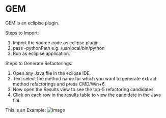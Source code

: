 # GEM
GEM is an ecliplse plugin. 

Steps to Import:

1. Import the source code as eclipse plugin.
2. pass -pythonPath <path to your python installation location>
  e.g. /usr/local/bin/python
3. Run as ecliplse application.

Steps to Generate Refactorings:
1. Open any Java file in the eclipse IDE.
2. Text select the method name for which you want to generate extract method refactorings and press CMD/Win+6.
3. Now open the Results view to see the top-5 refactoring candidates. 
4. Click on each row in the results table to view the candidate in the Java file.

This is an Example:
![image](http://github.com/AishwaryaSivaraman/GEM/tree/master/images/Example.png)

